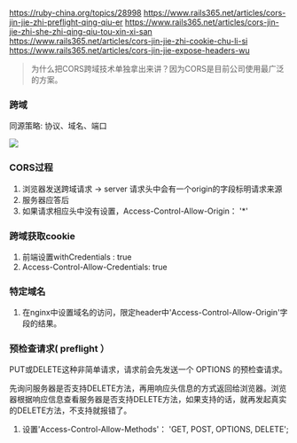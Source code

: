 https://ruby-china.org/topics/28998
https://www.rails365.net/articles/cors-jin-jie-zhi-preflight-qing-qiu-er
https://www.rails365.net/articles/cors-jin-jie-zhi-she-zhi-qing-qiu-tou-xin-xi-san
https://www.rails365.net/articles/cors-jin-jie-zhi-cookie-chu-li-si
https://www.rails365.net/articles/cors-jin-jie-expose-headers-wu

> 为什么把CORS跨域技术单独拿出来讲？因为CORS是目前公司使用最广泛的方案。

### 跨域

同源策略: 协议、域名、端口

![](https://l.ruby-china.com/photo/2016/f9c96332fada251f48632297ccf73d5b.png)


### CORS过程

1. 浏览器发送跨域请求 -> server 请求头中会有一个origin的字段标明请求来源
2. 服务器应答后
3. 如果请求相应头中没有设置，Access-Control-Allow-Origin： '*'


### 跨域获取cookie

1. 前端设置withCredentials : true
2. Access-Control-Allow-Credentials: true

### 特定域名

1. 在nginx中设置域名的访问，限定header中'Access-Control-Allow-Origin'字段的结果。

### 预检查请求( preflight ）

PUT或DELETE这种非简单请求，请求前会先发送一个 OPTIONS 的预检查请求。

先询问服务器是否支持DELETE方法，再用响应头信息的方式返回给浏览器。浏览器根据响应信息查看服务器是否支持DELETE方法，如果支持的话，就再发起真实的DELETE方法，不支持就报错了。

1. 设置'Access-Control-Allow-Methods'： 'GET, POST, OPTIONS, DELETE';